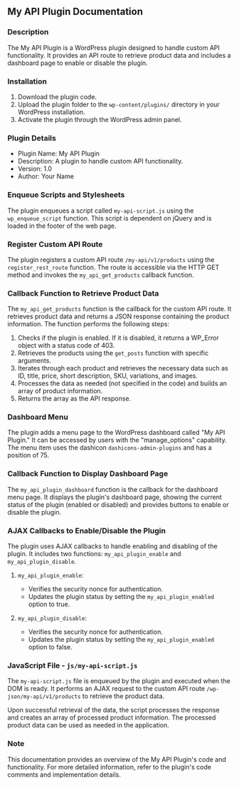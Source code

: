 ## My API Plugin Documentation

### Description
The My API Plugin is a WordPress plugin designed to handle custom API functionality. It provides an API route to retrieve product data and includes a dashboard page to enable or disable the plugin.

### Installation
1. Download the plugin code.
2. Upload the plugin folder to the `wp-content/plugins/` directory in your WordPress installation.
3. Activate the plugin through the WordPress admin panel.

### Plugin Details
- Plugin Name: My API Plugin
- Description: A plugin to handle custom API functionality.
- Version: 1.0
- Author: Your Name

### Enqueue Scripts and Stylesheets
The plugin enqueues a script called `my-api-script.js` using the `wp_enqueue_script` function. This script is dependent on jQuery and is loaded in the footer of the web page.

### Register Custom API Route
The plugin registers a custom API route `/my-api/v1/products` using the `register_rest_route` function. The route is accessible via the HTTP GET method and invokes the `my_api_get_products` callback function.

### Callback Function to Retrieve Product Data
The `my_api_get_products` function is the callback for the custom API route. It retrieves product data and returns a JSON response containing the product information. The function performs the following steps:

1. Checks if the plugin is enabled. If it is disabled, it returns a WP_Error object with a status code of 403.
2. Retrieves the products using the `get_posts` function with specific arguments.
3. Iterates through each product and retrieves the necessary data such as ID, title, price, short description, SKU, variations, and images.
4. Processes the data as needed (not specified in the code) and builds an array of product information.
5. Returns the array as the API response.

### Dashboard Menu
The plugin adds a menu page to the WordPress dashboard called "My API Plugin." It can be accessed by users with the "manage_options" capability. The menu item uses the dashicon `dashicons-admin-plugins` and has a position of 75.

### Callback Function to Display Dashboard Page
The `my_api_plugin_dashboard` function is the callback for the dashboard menu page. It displays the plugin's dashboard page, showing the current status of the plugin (enabled or disabled) and provides buttons to enable or disable the plugin.

### AJAX Callbacks to Enable/Disable the Plugin
The plugin uses AJAX callbacks to handle enabling and disabling of the plugin. It includes two functions: `my_api_plugin_enable` and `my_api_plugin_disable`.

1. `my_api_plugin_enable`:
   - Verifies the security nonce for authentication.
   - Updates the plugin status by setting the `my_api_plugin_enabled` option to true.

2. `my_api_plugin_disable`:
   - Verifies the security nonce for authentication.
   - Updates the plugin status by setting the `my_api_plugin_enabled` option to false.

### JavaScript File - `js/my-api-script.js`
The `my-api-script.js` file is enqueued by the plugin and executed when the DOM is ready. It performs an AJAX request to the custom API route `/wp-json/my-api/v1/products` to retrieve the product data.

Upon successful retrieval of the data, the script processes the response and creates an array of processed product information. The processed product data can be used as needed in the application.

### Note
This documentation provides an overview of the My API Plugin's code and functionality. For more detailed information, refer to the plugin's code comments and implementation details.
